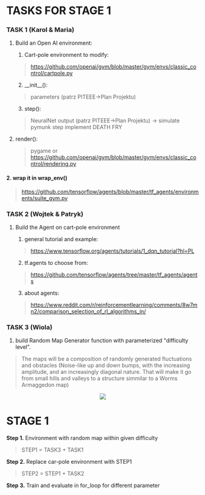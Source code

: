 # TASKS FOR STAGE 1

### TASK 1 (Karol & Maria)

1. Build an Open AI environment:

	1. Cart-pole environment to modify:
  	
	>https://github.com/openai/gym/blob/master/gym/envs/classic_control/cartpole.py
	2. \_\_init\_\_():

	>parameters (patrz PITEEE->Plan Projektu)
	3. step():
	
	>NeuralNet output (patrz PITEEE->Plan Projektu) -> simulate pymunk step
	>implement DEATH FRY

4. render():

	>pygame or https://github.com/openai/gym/blob/master/gym/envs/classic_control/rendering.py

#### 2. wrap it in wrap_env()

>https://github.com/tensorflow/agents/blob/master/tf_agents/environments/suite_gym.py


### TASK 2 (Wojtek & Patryk)
1. Build the Agent on cart-pole environment

	1. general tutorial and example:
	
	>https://www.tensorflow.org/agents/tutorials/1_dqn_tutorial?hl=PL
	2. tf.agents to choose from:
	
	>https://github.com/tensorflow/agents/tree/master/tf_agents/agents
	3. about agents:

	>https://www.reddit.com/r/reinforcementlearning/comments/8w7mn2/comparison_selection_of_rl_algorithms_in/

### TASK 3 (Wiola)
1. build Random Map Generator function with parameterized "difficulty level".

>The maps will be a composition of randomly generated fluctuations and obstacles (Noise-like up and down bumps, with the increasing amplitude, and an increasingly diagonal nature. That will make it go from small hills and valleys to a structure simmilar to a Worms Armaggedon map)
	
<p align="center">
  <img src="https://i.imgur.com/aPxkHBW.png">
</p>



# STAGE 1
**Step 1.** Environment with random map within given difficulty
>STEP1 = TASK3 + TASK1

**Step 2.** Replace car-pole environment with STEP1
>STEP2 = STEP1 + TASK2


**Step 3.** Train and evaluate in for_loop for different parameter
